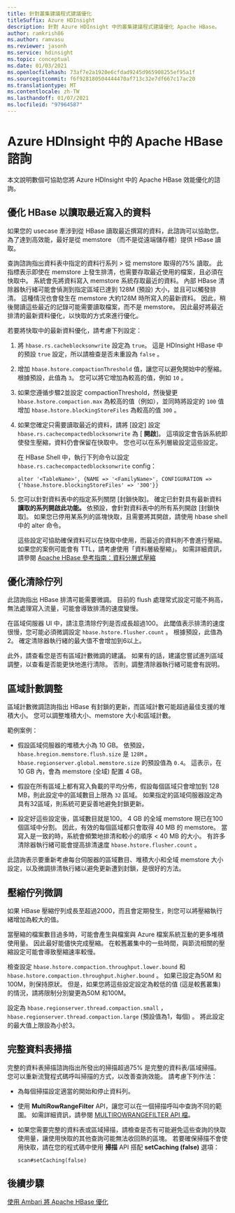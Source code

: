 ```yaml
---
title: 針對叢集建議程式建議優化
titleSuffix: Azure HDInsight
description: 針對 Azure HDInsight 中的叢集建議程式建議優化 Apache HBase。
author: ramkrish86
ms.author: ramvasu
ms.reviewer: jasonh
ms.service: hdinsight
ms.topic: conceptual
ms.date: 01/03/2021
ms.openlocfilehash: 73af7e2a1920e6cfdad9245d965908255ef95a1f
ms.sourcegitcommit: f6f928180504444470af713c32e7df667c17ac20
ms.translationtype: MT
ms.contentlocale: zh-TW
ms.lasthandoff: 01/07/2021
ms.locfileid: "97964587"
---
```

# <a name="apache-hbase-advisories-in-azure-hdinsight"></a>Azure HDInsight 中的 Apache HBase 諮詢

本文說明數個可協助您將 Azure HDInsight 中的 Apache HBase 效能優化的諮詢。 

## <a name="optimize-hbase-to-read-most-recently-written-data"></a>優化 HBase 以讀取最近寫入的資料

如果您的 usecase 牽涉到從 HBase 讀取最近撰寫的資料，此諮詢可以協助您。 為了達到高效能，最好是從 memstore （而不是從遠端儲存體）提供 HBase 讀取。

查詢諮詢指出資料表中指定的資料行系列 > 從 memstore 取得的75% 讀取。 此指標表示即使在 memstore 上發生排清，也需要存取最近使用的檔案，且必須在快取中。 系統會先將資料寫入 memstore 系統存取最近的資料。 內部 HBase 清除器執行緒可能會偵測到指定區域已達到 128M (預設) 大小，並且可以觸發排清。 這種情況也會發生在 memstore 大約128M 時所寫入的最新資料。 因此，稍後閱讀這些最近的記錄可能需要讀取檔案，而不是 memstore。 因此最好將最近排清的最新資料優化，以快取的方式來進行優化。

若要將快取中的最新資料優化，請考慮下列設定：

1. 將 `hbase.rs.cacheblocksonwrite` 設定為 `true`。 這是 HDInsight HBase 中的預設 `true` 設定，所以請檢查是否未重設為 `false` 。

2. 增加 `hbase.hstore.compactionThreshold` 值，讓您可以避免開始中的壓縮。 根據預設，此值為 `3`。 您可以將它增加為較高的值，例如 `10` 。

3. 如果您遵循步驟2並設定 compactionThreshold，然後變更 `hbase.hstore.compaction.max` 為較高的值（例如），並同時將設定的 `100` 值增加 `hbase.hstore.blockingStoreFiles` 為較高的值 `300` 。

4. 如果您確定只需要讀取最近的資料，請將 [設定] 設定 `hbase.rs.cachecompactedblocksonwrite` 為 [ **開啟**]。 這項設定會告訴系統即使發生壓縮，資料仍會保留在快取中。 您也可以在系列層級設定這些設定。 

   在 HBase Shell 中，執行下列命令以設定 `hbase.rs.cachecompactedblocksonwrite` config：
   
   ```
   alter '<TableName>', {NAME => '<FamilyName>', CONFIGURATION => {'hbase.hstore.blockingStoreFiles' => '300'}}
   ```

5. 您可以針對資料表中的指定系列關閉 [封鎖快取]。 確定已針對具有最新資料 **讀取的系列開啟此功能。** 依預設，會針對資料表中的所有系列開啟 [封鎖快取]。 如果您已停用某系列的區塊快取，且需要將其開啟，請使用 hbase shell 中的 alter 命令。

   這些設定可協助確保資料可以在快取中使用，而最近的資料則不會進行壓縮。 如果您的案例可能會有 TTL，請考慮使用「資料層級壓縮」。 如需詳細資訊，請參閱 [Apache HBase 參考指南：資料分層式壓縮](https://hbase.apache.org/book.html#ops.date.tiered)  

## <a name="optimize-the-flush-queue"></a>優化清除佇列

此諮詢指出 HBase 排清可能需要微調。 目前的 flush 處理常式設定可能不夠高，無法處理寫入流量，可能會導致排清的速度變慢。

在區域伺服器 UI 中，請注意清除佇列是否成長超過100。 此閾值表示排清的速度很慢，您可能必須微調設定   `hbase.hstore.flusher.count` 。 根據預設，此值為2。 確定清除器執行緒的最大值不會增加到6以上。

此外，請查看您是否有區域計數微調的建議。 如果有的話，建議您嘗試進列區域調整，以查看是否能更快地進行清除。 否則，調整清除器執行緒可能會有説明。

## <a name="region-count-tuning"></a>區域計數調整

區域計數微調諮詢指出 HBase 有封鎖的更新，而區域計數可能超過最佳支援的堆積大小。 您可以調整堆積大小、memstore 大小和區域計數。

範例案例：

- 假設區域伺服器的堆積大小為 10 GB。 依預設， `hbase.hregion.memstore.flush.size` 是 `128M` 。 `hbase.regionserver.global.memstore.size` 的預設值為 `0.4`。 這表示，在 10 GB 內，會為 memstore (全域) 配置 4 GB。

- 假設在所有區域上都有寫入負載的平均分佈，假設每個區域只會增加到 128 MB，則此設定中的區域數目上限為 `32` 區域。 如果指定的區域伺服器設定為具有32區域，則系統可更妥善地避免封鎖更新。

- 設定好這些設定後，區域數目就是100。 4 GB 的全域 memstore 現已在100個區域中分割。 因此，有效的每個區域都只會取得 40 MB 的 memstore。 當寫入是一致的時，系統會頻繁地排清和較小的順序 < 40 MB 的大小。 有許多清除器執行緒可能會提高排清速度 `hbase.hstore.flusher.count` 。

此諮詢表示要重新考慮每台伺服器的區域數目、堆積大小和全域 memstore 大小設定，以及微調排清執行緒以避免更新遭到封鎖，是很好的方法。

## <a name="compaction-queue-tuning"></a>壓縮佇列微調

如果 HBase 壓縮佇列成長至超過2000，而且會定期發生，則您可以將壓縮執行緒增加為較大的值。

當壓縮的檔案數目過多時，可能會產生與檔案與 Azure 檔案系統互動的更多堆積使用量。 因此最好能儘快完成壓縮。 在較舊叢集中的一些時間，與節流相關的壓縮設定可能會導致壓縮速率較慢。

檢查設定 `hbase.hstore.compaction.throughput.lower.bound` 和 `hbase.hstore.compaction.throughput.higher.bound` 。 如果已設定為50M 和100M，則保持原狀。 但是，如果您將這些設定設定為較低的值 (這是較舊叢集) 的情況，請將限制分別變更為50M 和100M。

設定為 `hbase.regionserver.thread.compaction.small` ， `hbase.regionserver.thread.compaction.large` (預設值為1，每個) 。
將此設定的最大值上限設為小於3。

## <a name="full-table-scan"></a>完整資料表掃描

完整的資料表掃描諮詢指出所發出的掃描超過75% 是完整的資料表/區域掃描。 您可以重新流覽程式碼呼叫掃描的方式，以改善查詢效能。 請考慮下列作法：

* 為每個掃描設定適當的開始和停止資料列。

* 使用 **MultiRowRangeFilter** API，讓您可以在一個掃描呼叫中查詢不同的範圍。 如需詳細資訊，請參閱 [MULTIROWRANGEFILTER API 檔](https://hbase.apache.org/2.1/apidocs/org/apache/hadoop/hbase/filter/MultiRowRangeFilter.html)。

* 如果您需要完整的資料表或區域掃描，請檢查是否有可能避免這些查詢的快取使用量，讓使用快取的其他查詢可能無法收回熱的區塊。 若要確保掃描不會使用快取，請在您的程式碼中使用 **掃描** API 搭配 **setCaching (false)** 選項： 

   ```
   scan#setCaching(false)
   ```
   
## <a name="next-steps"></a>後續步驟

[使用 Ambari 將 Apache HBase 優化](../optimize-hbase-ambari.md)
